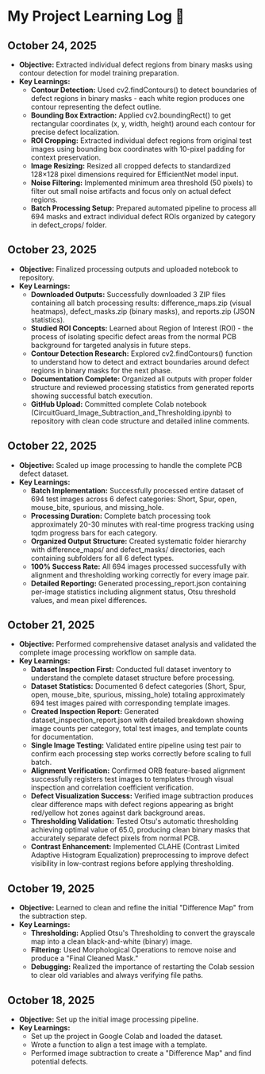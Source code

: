 # My Project Learning Log 📝

## October 24, 2025

* **Objective:** Extracted individual defect regions from binary masks using contour detection for model training preparation.
* **Key Learnings:**
    * **Contour Detection:** Used cv2.findContours() to detect boundaries of defect regions in binary masks - each white region produces one contour representing the defect outline.
    * **Bounding Box Extraction:** Applied cv2.boundingRect() to get rectangular coordinates (x, y, width, height) around each contour for precise defect localization.
    * **ROI Cropping:** Extracted individual defect regions from original test images using bounding box coordinates with 10-pixel padding for context preservation.
    * **Image Resizing:** Resized all cropped defects to standardized 128×128 pixel dimensions required for EfficientNet model input.
    * **Noise Filtering:** Implemented minimum area threshold (50 pixels) to filter out small noise artifacts and focus only on actual defect regions.
    * **Batch Processing Setup:** Prepared automated pipeline to process all 694 masks and extract individual defect ROIs organized by category in defect_crops/ folder.

## October 23, 2025

* **Objective:** Finalized processing outputs and uploaded notebook to repository.
* **Key Learnings:**
    * **Downloaded Outputs:** Successfully downloaded 3 ZIP files containing all batch processing results: difference_maps.zip (visual heatmaps), defect_masks.zip (binary masks), and reports.zip (JSON statistics).
    * **Studied ROI Concepts:** Learned about Region of Interest (ROI) - the process of isolating specific defect areas from the normal PCB background for targeted analysis in future steps.
    * **Contour Detection Research:** Explored cv2.findContours() function to understand how to detect and extract boundaries around defect regions in binary masks for the next phase.
    * **Documentation Complete:** Organized all outputs with proper folder structure and reviewed processing statistics from generated reports showing successful batch execution.
    * **GitHub Upload:** Committed complete Colab notebook (CircuitGuard_Image_Subtraction_and_Thresholding.ipynb) to repository with clean code structure and detailed inline comments.

## October 22, 2025

* **Objective:** Scaled up image processing to handle the complete PCB defect dataset.
* **Key Learnings:**
    * **Batch Implementation:** Successfully processed entire dataset of 694 test images across 6 defect categories: Short, Spur, open, mouse_bite, spurious, and missing_hole.
    * **Processing Duration:** Complete batch processing took approximately 20-30 minutes with real-time progress tracking using tqdm progress bars for each category.
    * **Organized Output Structure:** Created systematic folder hierarchy with difference_maps/ and defect_masks/ directories, each containing subfolders for all 6 defect types.
    * **100% Success Rate:** All 694 images processed successfully with alignment and thresholding working correctly for every image pair.
    * **Detailed Reporting:** Generated processing_report.json containing per-image statistics including alignment status, Otsu threshold values, and mean pixel differences.

## October 21, 2025

* **Objective:** Performed comprehensive dataset analysis and validated the complete image processing workflow on sample data.
* **Key Learnings:**
    * **Dataset Inspection First:** Conducted full dataset inventory to understand the complete dataset structure before processing.
    * **Dataset Statistics:** Documented 6 defect categories (Short, Spur, open, mouse_bite, spurious, missing_hole) totaling approximately 694 test images paired with corresponding template images.
    * **Created Inspection Report:** Generated dataset_inspection_report.json with detailed breakdown showing image counts per category, total test images, and template counts for documentation.
    * **Single Image Testing:** Validated entire pipeline using test pair to confirm each processing step works correctly before scaling to full batch.
    * **Alignment Verification:** Confirmed ORB feature-based alignment successfully registers test images to templates through visual inspection and correlation coefficient verification.
    * **Defect Visualization Success:** Verified image subtraction produces clear difference maps with defect regions appearing as bright red/yellow hot zones against dark background areas.
    * **Thresholding Validation:** Tested Otsu's automatic thresholding achieving optimal value of 65.0, producing clean binary masks that accurately separate defect pixels from normal PCB.
    * **Contrast Enhancement:** Implemented CLAHE (Contrast Limited Adaptive Histogram Equalization) preprocessing to improve defect visibility in low-contrast regions before applying thresholding.

## October 19, 2025

* **Objective:** Learned to clean and refine the initial "Difference Map" from the subtraction step.
* **Key Learnings:**
    * **Thresholding:** Applied Otsu's Thresholding to convert the grayscale map into a clean black-and-white (binary) image.
    * **Filtering:** Used Morphological Operations to remove noise and produce a "Final Cleaned Mask."
    * **Debugging:** Realized the importance of restarting the Colab session to clear old variables and always verifying file paths.

## October 18, 2025

* **Objective:** Set up the initial image processing pipeline.
* **Key Learnings:**
    * Set up the project in Google Colab and loaded the dataset.
    * Wrote a function to align a test image with a template.
    * Performed image subtraction to create a "Difference Map" and find potential defects.
